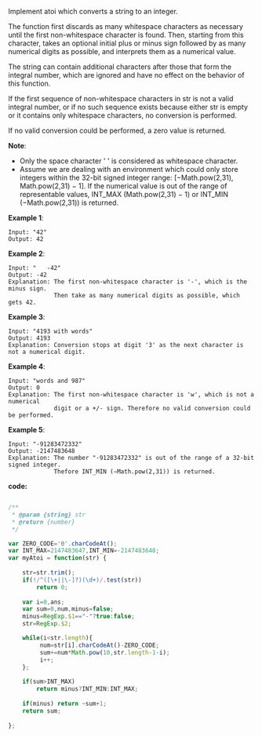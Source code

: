 ﻿Implement atoi which converts a string to an integer.

The function first discards as many whitespace characters as necessary until the first non-whitespace character is found. Then, starting from this character, takes an optional initial plus or minus sign followed by as many numerical digits as possible, and interprets them as a numerical value.

The string can contain additional characters after those that form the integral number, which are ignored and have no effect on the behavior of this function.

If the first sequence of non-whitespace characters in str is not a valid integral number, or if no such sequence exists because either str is empty or it contains only whitespace characters, no conversion is performed.

If no valid conversion could be performed, a zero value is returned.

**Note**:

- Only the space character ' ' is considered as whitespace character.
- Assume we are dealing with an environment which could only store integers within the 32-bit signed integer range: [−Math.pow(2,31),  Math.pow(2,31) − 1]. If the numerical value is out of the range of representable values, INT_MAX (Math.pow(2,31) − 1) or INT_MIN (−Math.pow(2,31)) is returned.

**Example 1**:
```
Input: "42"
Output: 42
```

**Example 2**:
```
Input: "   -42"
Output: -42
Explanation: The first non-whitespace character is '-', which is the minus sign.
             Then take as many numerical digits as possible, which gets 42.
```

**Example 3**:
```
Input: "4193 with words"
Output: 4193
Explanation: Conversion stops at digit '3' as the next character is not a numerical digit.
```

**Example 4**:
```
Input: "words and 987"
Output: 0
Explanation: The first non-whitespace character is 'w', which is not a numerical 
             digit or a +/- sign. Therefore no valid conversion could be performed.
```

**Example 5**:
```
Input: "-91283472332"
Output: -2147483648
Explanation: The number "-91283472332" is out of the range of a 32-bit signed integer.
             Thefore INT_MIN (−Math.pow(2,31)) is returned.
```

**code:**

```js

/**
 * @param {string} str
 * @return {number}
 */

var ZERO_CODE='0'.charCodeAt();
var INT_MAX=2147483647,INT_MIN=-2147483648;
var myAtoi = function(str) {
       
    str=str.trim();
    if(!/^([\+||\-]?)(\d+)/.test(str))
        return 0;
    
    var i=0,ans;
    var sum=0,num,minus=false;
    minus=RegExp.$1=="-"?true:false;
    str=RegExp.$2;

    while(i<str.length){
         num=str[i].charCodeAt()-ZERO_CODE;
         sum+=num*Math.pow(10,str.length-1-i);
         i++;
    };            
    
    if(sum>INT_MAX) 
        return minus?INT_MIN:INT_MAX;
    
    if(minus) return ~sum+1;
    return sum;
    
};

```